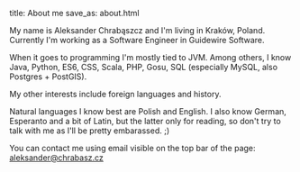 title: About me
save_as: about.html

My name is Aleksander Chrabąszcz and I'm living in Kraków, Poland. Currently I'm working as a Software Engineer in Guidewire Software.

When it goes to programming I'm mostly tied to JVM. Among others, I know Java, Python, ES6, CSS, Scala, PHP, Gosu, SQL (especially MySQL, also Postgres + PostGIS).

My other interests include foreign languages and history.

Natural languages I know best are Polish and English. I also know German, Esperanto and a bit of Latin, but the latter only for reading, so don't try to talk with me as I'll be pretty embarassed. ;)

You can contact me using email visible on the top bar of the page: aleksander@chrabasz.cz